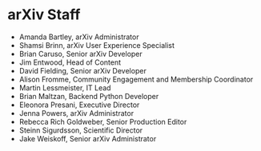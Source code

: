 # arXiv Staff

- Amanda Bartley, arXiv Administrator
- Shamsi Brinn, arXiv User Experience Specialist
- Brian Caruso, Senior arXiv Developer
- Jim Entwood, Head of Content
- David Fielding, Senior arXiv Developer
- Alison Fromme, Community Engagement and Membership Coordinator
- Martin Lessmeister, IT Lead
- Brian Maltzan, Backend Python Developer
- Eleonora Presani, Executive Director
- Jenna Powers, arXiv Administrator
- Rebecca Rich Goldweber, Senior Production Editor
- Steinn Sigurdsson, Scientific Director
- Jake Weiskoff, Senior arXiv Administrator
